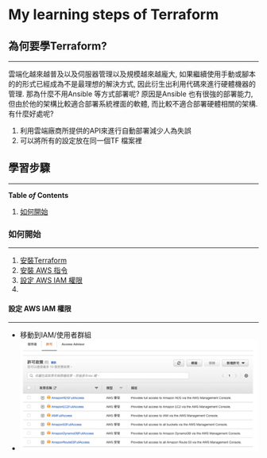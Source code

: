 # My learning steps of Terraform

## 為何要學Terraform? 
---
雲端化越來越普及以及伺服器管理以及規模越來越龐大, 如果繼續使用手動或腳本的的形式已經成為不是最理想的解決方式, 因此衍生出利用代碼來進行硬體機器的管理. 那為什麼不用Ansible 等方式部署呢? 原因是Ansible 也有很強的部署能力, 但由於他的架構比較適合部署系統裡面的軟體, 而比較不適合部署硬體相關的架構. 有什麼好處呢?

1. 利用雲端廠商所提供的API來進行自動部署減少人為失誤
2. 可以將所有的設定放在同一個TF 檔案裡


## 學習步驟
---
**Table *of* Contents**

1. [如何開始](#如和開始)

### 如何開始
---

1. [安裝Terraform](#https://developer.hashicorp.com/terraform/tutorials/aws-get-started/install-cli#install-terraform) 
2. [安裝 AWS 指令](#https://aws.amazon.com/tw/cli/)
3. [設定 AWS IAM 權限](#設定-aws-iam-權限)
4. 

#### 設定 AWS IAM 權限
---

- 移動到IAM/使用者群組
- ![alt text](aws-iam-setup.png)